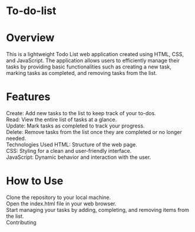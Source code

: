# To-do-list

# Overview
This is a lightweight Todo List web application created using HTML, CSS, and JavaScript. The application allows users to efficiently manage their tasks by providing basic functionalities such as creating a new task, marking tasks as completed, and removing tasks from the list.

# Features
Create: Add new tasks to the list to keep track of your to-dos. </br>
Read: View the entire list of tasks at a glance. </br>
Update: Mark tasks as completed to track your progress. </br>
Delete: Remove tasks from the list once they are completed or no longer needed. </br>
Technologies Used
HTML: Structure of the web page. </br>
CSS: Styling for a clean and user-friendly interface. </br>
JavaScript: Dynamic behavior and interaction with the user. </br>

# How to Use
Clone the repository to your local machine.  </br>
Open the index.html file in your web browser. </br>
Start managing your tasks by adding, completing, and removing items from the list. </br>
Contributing </br>
